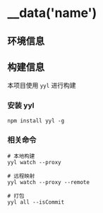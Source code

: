 # __data('name')
## 环境信息

## 构建信息
本项目使用 `yyl` 进行构建

### 安装 yyl
```
npm install yyl -g
```

### 相关命令
```
# 本地构建
yyl watch --proxy

# 远程映射
yyl watch --proxy --remote

# 打包
yyl all --isCommit
```
